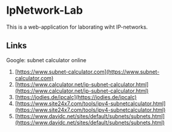# IpNetwork-Lab

This is a web-application for laborating wiht IP-networks.

## Links

Google: subnet calculator online

1. [https://www.subnet-calculator.com](https://www.subnet-calculator.com)
2. [https://www.calculator.net/ip-subnet-calculator.html](https://www.calculator.net/ip-subnet-calculator.html)
3. [https://jodies.de/ipcalc](https://jodies.de/ipcalc)
4. [https://www.site24x7.com/tools/ipv4-subnetcalculator.html](https://www.site24x7.com/tools/ipv4-subnetcalculator.html)
5. [https://www.davidc.net/sites/default/subnets/subnets.html](https://www.davidc.net/sites/default/subnets/subnets.html)